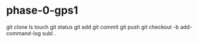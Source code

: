 # phase-0-gps1
git clone
ls
touch
git status
git add
git commit
git push
git checkout -b add-command-log
subl .